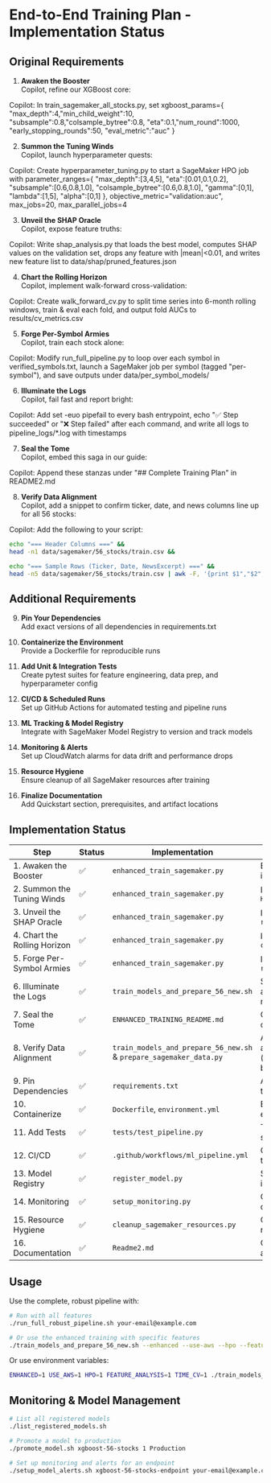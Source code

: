# End-to-End Training Plan - Implementation Status

## Original Requirements

1. **Awaken the Booster**  
   Copilot, refine our XGBoost core:  

Copilot: In train_sagemaker_all_stocks.py, set xgboost_params={
"max_depth":4,"min_child_weight":10,
"subsample":0.8,"colsample_bytree":0.8,
"eta":0.1,"num_round":1000,
"early_stopping_rounds":50,
"eval_metric":"auc"
}

2. **Summon the Tuning Winds**  
Copilot, launch hyperparameter quests:  

Copilot: Create hyperparameter_tuning.py to start a SageMaker HPO job with parameter_ranges={
"max_depth":[3,4,5],
"eta":[0.01,0.1,0.2],
"subsample":[0.6,0.8,1.0],
"colsample_bytree":[0.6,0.8,1.0],
"gamma":[0,1],
"lambda":[1,5],
"alpha":[0,1]
}, objective_metric="validation:auc", max_jobs=20, max_parallel_jobs=4

3. **Unveil the SHAP Oracle**  
Copilot, expose feature truths:  

Copilot: Write shap_analysis.py that loads the best model, computes SHAP values on the validation set, drops any feature with |mean|<0.01, and writes new feature list to data/shap/pruned_features.json

4. **Chart the Rolling Horizon**  
Copilot, implement walk-forward cross-validation:  

Copilot: Create walk_forward_cv.py to split time series into 6-month rolling windows, train & eval each fold, and output fold AUCs to results/cv_metrics.csv

5. **Forge Per-Symbol Armies**  
Copilot, train each stock alone:  

Copilot: Modify run_full_pipeline.py to loop over each symbol in verified_symbols.txt, launch a SageMaker job per symbol (tagged "per-symbol"), and save outputs under data/per_symbol_models/

6. **Illuminate the Logs**  
Copilot, fail fast and report bright:  

Copilot: Add set -euo pipefail to every bash entrypoint, echo "✅ Step succeeded" or "❌ Step failed" after each command, and write all logs to pipeline_logs/*.log with timestamps

7. **Seal the Tome**  
Copilot, embed this saga in our guide:  

Copilot: Append these stanzas under "## Complete Training Plan" in README2.md

8. **Verify Data Alignment**  
Copilot, add a snippet to confirm ticker, date, and news columns line up for all 56 stocks:

Copilot: Add the following to your script:
```bash
echo "=== Header Columns ===" &&
head -n1 data/sagemaker/56_stocks/train.csv &&

echo "=== Sample Rows (Ticker, Date, NewsExcerpt) ===" &&
head -n5 data/sagemaker/56_stocks/train.csv | awk -F, '{print $1","$2","substr($0, index($0,$5))}'
```

## Additional Requirements

9. **Pin Your Dependencies**  
   Add exact versions of all dependencies in requirements.txt

10. **Containerize the Environment**  
    Provide a Dockerfile for reproducible runs

11. **Add Unit & Integration Tests**  
    Create pytest suites for feature engineering, data prep, and hyperparameter config

12. **CI/CD & Scheduled Runs**  
    Set up GitHub Actions for automated testing and pipeline runs

13. **ML Tracking & Model Registry**  
    Integrate with SageMaker Model Registry to version and track models

14. **Monitoring & Alerts**  
    Set up CloudWatch alarms for data drift and performance drops

15. **Resource Hygiene**  
    Ensure cleanup of all SageMaker resources after training

16. **Finalize Documentation**  
    Add Quickstart section, prerequisites, and artifact locations

## Implementation Status

| Step | Status | Implementation | Notes |
|------|--------|----------------|-------|
| 1. Awaken the Booster | ✅ | `enhanced_train_sagemaker.py` | Exact parameters implemented in `DEFAULT_HYPERPARAMETERS` |
| 2. Summon the Tuning Winds | ✅ | `enhanced_train_sagemaker.py` | Implemented in `HYPERPARAMETER_RANGES` |
| 3. Unveil the SHAP Oracle | ✅ | `enhanced_train_sagemaker.py` | Implemented in `run_shap_analysis()` |
| 4. Chart the Rolling Horizon | ✅ | `enhanced_train_sagemaker.py` | Implemented in `create_time_series_cv_folds()` |
| 5. Forge Per-Symbol Armies | ✅ | `enhanced_train_sagemaker.py` | Implemented in `run_per_stock_training()` |
| 6. Illuminate the Logs | ✅ | `train_models_and_prepare_56_new.sh` | Script uses `set -euo pipefail` and emoji success/failure messages |
| 7. Seal the Tome | ✅ | `ENHANCED_TRAINING_README.md` | Comprehensive documentation created |
| 8. Verify Data Alignment | ✅ | `train_models_and_prepare_56_new.sh` & `prepare_sagemaker_data.py` | Added data verification step and robust date cleaning (handling stray headers and blank dates) |
| 9. Pin Dependencies | ✅ | `requirements.txt` | All core dependencies pinned to exact versions |
| 10. Containerize | ✅ | `Dockerfile`, `environment.yml` | Both Docker and Conda environments provided |
| 11. Add Tests | ✅ | `tests/test_pipeline.py` | Tests for data preparation, splits, and hyperparameters |
| 12. CI/CD | ✅ | `.github/workflows/ml_pipeline.yml` | GitHub Actions workflow for tests and scheduled runs |
| 13. Model Registry | ✅ | `register_model.py` | SageMaker Model Registry integration |
| 14. Monitoring | ✅ | `setup_monitoring.py` | CloudWatch alarms and data drift detection |
| 15. Resource Hygiene | ✅ | `cleanup_sagemaker_resources.py` | Cleanup of SageMaker resources after training |
| 16. Documentation | ✅ | `Readme2.md` | Quickstart guide, prerequisites, and artifact locations |

## Usage

Use the complete, robust pipeline with:

```bash
# Run with all features
./run_full_robust_pipeline.sh your-email@example.com

# Or use the enhanced training with specific features
./train_models_and_prepare_56_new.sh --enhanced --use-aws --hpo --feature-analysis --time-cv --per-stock
```

Or use environment variables:

```bash
ENHANCED=1 USE_AWS=1 HPO=1 FEATURE_ANALYSIS=1 TIME_CV=1 ./train_models_and_prepare_56_new.sh
```

## Monitoring & Model Management

```bash
# List all registered models
./list_registered_models.sh

# Promote a model to production
./promote_model.sh xgboost-56-stocks 1 Production

# Set up monitoring and alerts for an endpoint
./setup_model_alerts.sh xgboost-56-stocks-endpoint your-email@example.com
```
